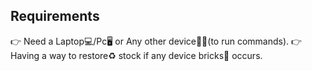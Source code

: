 ## Requirements
👉 Need a Laptop💻/Pc🖥️ or Any other device👨‍💻(to run commands).
👉Having a way to restore♻️ stock if any device bricks📲 occurs.
